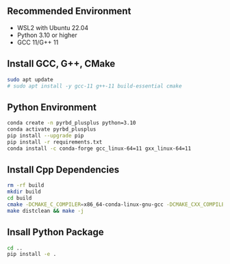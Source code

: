 ## Recommended Environment

- WSL2 with Ubuntu 22.04
- Python 3.10 or higher
- GCC 11/G++ 11

## Install GCC, G++, CMake

```bash
sudo apt update
# sudo apt install -y gcc-11 g++-11 build-essential cmake
```

## Python Environment

```bash
conda create -n pyrbd_plusplus python=3.10
conda activate pyrbd_plusplus
pip install --upgrade pip
pip install -r requirements.txt
conda install -c conda-forge gcc_linux-64=11 gxx_linux-64=11

```

## Install Cpp Dependencies

```bash
rm -rf build
mkdir build
cd build
cmake -DCMAKE_C_COMPILER=x86_64-conda-linux-gnu-gcc -DCMAKE_CXX_COMPILER=x86_64-conda-linux-gnu-g++ ..
make distclean && make -j
```

## Insall Python Package

```bash
cd ..
pip install -e .
```
